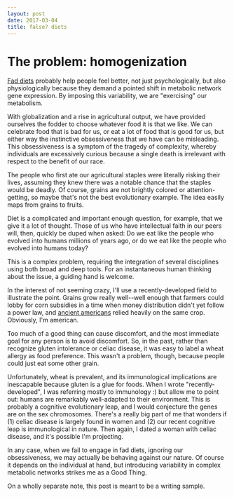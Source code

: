 ```yaml
---
layout: post
date: 2017-03-04
title: false? diets
---
```


# The problem: homogenization

[Fad diets](https://en.wikipedia.org/wiki/Fad_diet) probably help people feel better, not just psychologically, but also physiologically because they demand a pointed shift in metabolic network gene expression. By imposing this variability, we are "exercising" our metabolism.  

With globalization and a rise in agricultural output, we have provided ourselves the fodder to choose whatever food it is that we like. We can celebrate food that is bad for us, or eat a lot of food that is good for us, but either way the instinctive obsessiveness that we have can be misleading. This obsessiveness is a symptom of the tragedy of complexity, whereby individuals are excessively curious because a single death is irrelevant with respect to the benefit of our race.  

The people who first ate our agricultural staples were literally risking their lives, assuming they knew there was a notable chance that the staples would be deadly. Of course, grains are not brightly colored or attention-getting, so maybe that's not the best evolutionary example. The idea easily maps from grains to fruits.  

Diet is a complicated and important enough question, for example, that we give it a lot of thought. Those of us who have intellectual faith in our peers will, then, quickly be duped when asked: Do we eat like the people who evolved into humans millions of years ago, or do we eat like the people who evolved into humans today?  

This is a complex problem, requiring the integration of several disciplines using both broad and deep tools. For an instantaneous human thinking about the issue, a guiding hand is welcome.  

In the interest of not seeming crazy, I'll use a recently-developed field to illustrate the point. Grains grow really well--well enough that farmers could lobby for corn subsidies in a time when money distribution didn't yet follow a power law, and [ancient americans](https://en.wikipedia.org/wiki/Agriculture_in_Mesoamerica) relied heavily on the same crop. Obviously, I'm american. 

Too much of a good thing can cause discomfort, and the most immediate goal for any person is to avoid discomfort. So, in the past, rather than recognize gluten intolerance or celiac disease, it was easy to label a wheat allergy as food preference. This wasn't a problem, though, because people could just eat some other grain. 

Unfortunately, wheat is prevalent, and its immunological implications are inescapable because gluten is a glue for foods. When I wrote "recently-developed", I was referring mostly to immunology :) but allow me to point out: humans are remarkably well-adapted to their environment. This is probably a cognitive evolutionary leap, and I would conjecture the genes are on the sex chromosomes. There's a really big part of me that wonders if (1) celiac disease is largely found in women and (2) our recent cognitive leap is immunological in nature. Then again, I dated a woman with celiac disease, and it's possible I'm projecting. 

In any case, when we fail to engage in fad diets, ignoring our obsessiveness, we may actually be behaving against our nature. Of course it depends on the individual at hand, but introducing variability in complex metabolic networks strikes me as a Good Thing.  

On a wholly separate note, this post is meant to be a writing sample.
